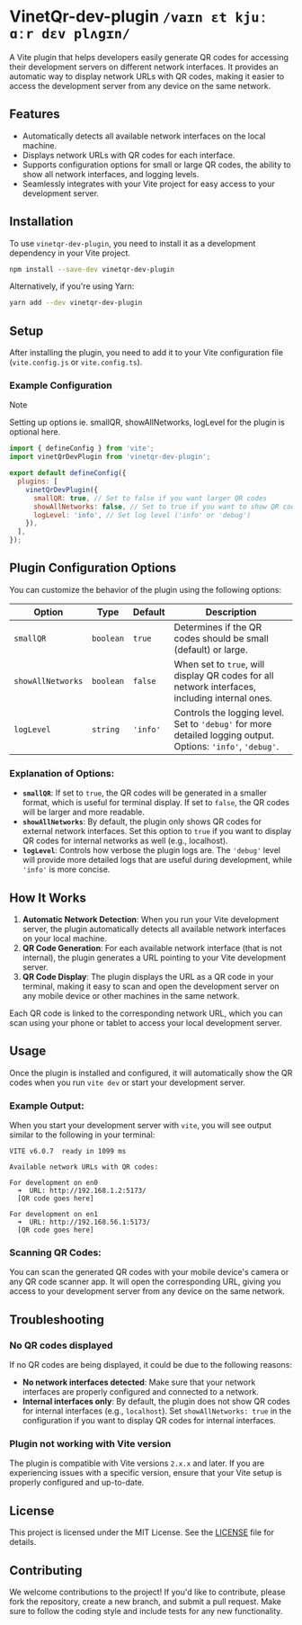 # VinetQr-dev-plugin ```/vaɪn ɛt kjuː ɑːr dɛv plʌɡɪn/```

A Vite plugin that helps developers easily generate QR codes for accessing their development servers on different network interfaces. It provides an automatic way to display network URLs with QR codes, making it easier to access the development server from any device on the same network.

## Features

- Automatically detects all available network interfaces on the local machine.
- Displays network URLs with QR codes for each interface.
- Supports configuration options for small or large QR codes, the ability to show all network interfaces, and logging levels.
- Seamlessly integrates with your Vite project for easy access to your development server.

## Installation

To use `vinetqr-dev-plugin`, you need to install it as a development dependency in your Vite project.

```bash
npm install --save-dev vinetqr-dev-plugin
```

Alternatively, if you're using Yarn:

```bash
yarn add --dev vinetqr-dev-plugin
```

## Setup

After installing the plugin, you need to add it to your Vite configuration file (`vite.config.js` or `vite.config.ts`).

### Example Configuration
> [!NOTE]
> Setting up options ie. smallQR, showAllNetworks, logLevel  for the plugin is optional here.

```javascript
import { defineConfig } from 'vite';
import vinetQrDevPlugin from 'vinetqr-dev-plugin';

export default defineConfig({
  plugins: [
    vinetQrDevPlugin({
      smallQR: true, // Set to false if you want larger QR codes
      showAllNetworks: false, // Set to true if you want to show QR codes for internal network interfaces too
      logLevel: 'info', // Set log level ('info' or 'debug')
    }),
  ],
});
```

## Plugin Configuration Options

You can customize the behavior of the plugin using the following options:

| Option            | Type     | Default  | Description |
|-------------------|----------|----------|-------------|
| `smallQR`         | `boolean`| `true`   | Determines if the QR codes should be small (default) or large. |
| `showAllNetworks` | `boolean`| `false`  | When set to `true`, will display QR codes for all network interfaces, including internal ones. |
| `logLevel`        | `string` | `'info'` | Controls the logging level. Set to `'debug'` for more detailed logging output. Options: `'info'`, `'debug'`. |

### Explanation of Options:

- **`smallQR`**: If set to `true`, the QR codes will be generated in a smaller format, which is useful for terminal display. If set to `false`, the QR codes will be larger and more readable.
- **`showAllNetworks`**: By default, the plugin only shows QR codes for external network interfaces. Set this option to `true` if you want to display QR codes for internal networks as well (e.g., localhost).
- **`logLevel`**: Controls how verbose the plugin logs are. The `'debug'` level will provide more detailed logs that are useful during development, while `'info'` is more concise.

## How It Works

1. **Automatic Network Detection**: When you run your Vite development server, the plugin automatically detects all available network interfaces on your local machine.
2. **QR Code Generation**: For each available network interface (that is not internal), the plugin generates a URL pointing to your Vite development server.
3. **QR Code Display**: The plugin displays the URL as a QR code in your terminal, making it easy to scan and open the development server on any mobile device or other machines in the same network.

Each QR code is linked to the corresponding network URL, which you can scan using your phone or tablet to access your local development server.

## Usage

Once the plugin is installed and configured, it will automatically show the QR codes when you run `vite dev` or start your development server.

### Example Output:

When you start your development server with `vite`, you will see output similar to the following in your terminal:

```
VITE v6.0.7  ready in 1099 ms

Available network URLs with QR codes:

For development on en0
  ➜  URL: http://192.168.1.2:5173/
  [QR code goes here]

For development on en1
  ➜  URL: http://192.168.56.1:5173/
  [QR code goes here]
```

### Scanning QR Codes:

You can scan the generated QR codes with your mobile device's camera or any QR code scanner app. It will open the corresponding URL, giving you access to your development server from any device on the same network.

## Troubleshooting

### No QR codes displayed

If no QR codes are being displayed, it could be due to the following reasons:
- **No network interfaces detected**: Make sure that your network interfaces are properly configured and connected to a network.
- **Internal interfaces only**: By default, the plugin does not show QR codes for internal interfaces (e.g., `localhost`). Set `showAllNetworks: true` in the configuration if you want to display QR codes for internal interfaces.

### Plugin not working with Vite version

The plugin is compatible with Vite versions `2.x.x` and later. If you are experiencing issues with a specific version, ensure that your Vite setup is properly configured and up-to-date.

## License

This project is licensed under the MIT License. See the [LICENSE](LICENSE) file for details.

## Contributing

We welcome contributions to the project! If you'd like to contribute, please fork the repository, create a new branch, and submit a pull request. Make sure to follow the coding style and include tests for any new functionality.
